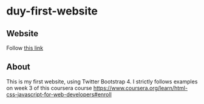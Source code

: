 # duy-first-website

## Website
Follow [this link](https://duylevietluu.github.io/duy-first-website/)

## About
This is my first website, using Twitter Bootstrap 4. I strictly follows examples on week 3 of this coursera course https://www.coursera.org/learn/html-css-javascript-for-web-developers#enroll
